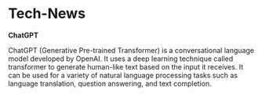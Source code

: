 # Tech-News

**ChatGPT**

<p>ChatGPT (Generative Pre-trained Transformer) is a conversational language model developed by OpenAI. It uses a deep learning technique called transformer to generate human-like text based on the input it receives. It can be used for a variety of natural language processing tasks such as language translation, question answering, and text completion.</p>
